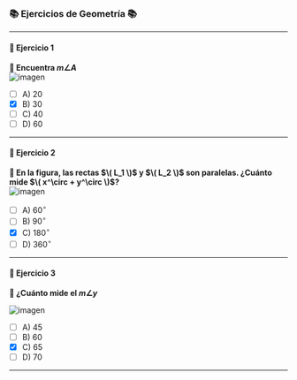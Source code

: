 ### 📚 Ejercicios de Geometría 📚

---

#### **🔢 Ejercicio 1**  
**📝 Encuentra $m\angle A$**  
![imagen](https://github.com/user-attachments/assets/8975dccf-8c94-43bb-af3b-d67698f647f4)

- [ ] A) 20   
- [x] B) 30  
- [ ] C) 40 
- [ ] D) 60  

---

#### **🔢 Ejercicio 2**  
**📝 En la figura, las rectas $\( L_1 \)$ y $\( L_2 \)$ son paralelas. ¿Cuánto mide $\( x^\circ + y^\circ \)$?**  
![imagen](https://github.com/user-attachments/assets/4947bd37-c7fb-445f-b761-0d9d1926bb03)


- [ ] A) $60^\circ$   
- [ ] B) $90^\circ$  
- [x] C) $180^\circ$ 
- [ ] D) $360^\circ$  

---

#### **🔢 Ejercicio 3**  
**📝 ¿Cuánto mide el $m\angle y$**  

![imagen](https://github.com/user-attachments/assets/0e674195-2283-44e2-925a-b9190009b60f)


- [ ] A) 45 
- [ ] B) 60 
- [x] C) 65 
- [ ] D) 70 

---
  
